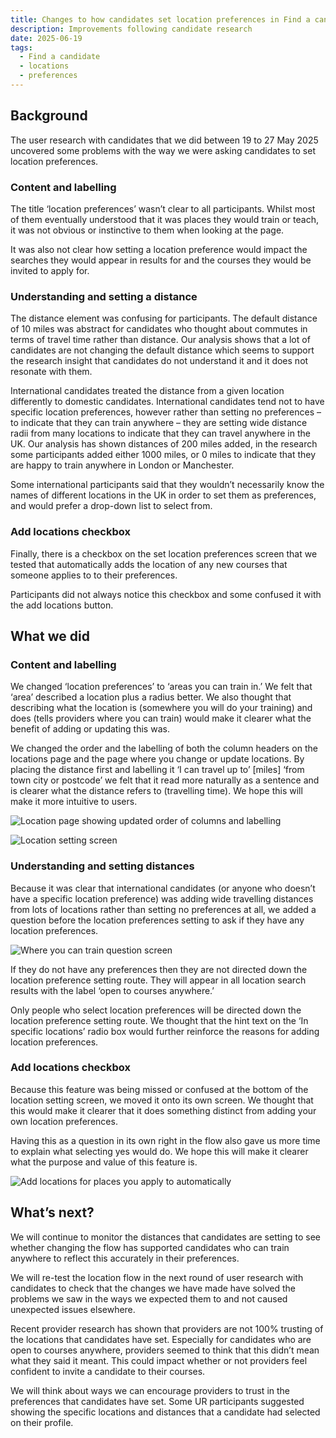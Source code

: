 ```yaml
---
title: Changes to how candidates set location preferences in Find a candidate
description: Improvements following candidate research
date: 2025-06-19
tags:
  - Find a candidate
  - locations
  - preferences
---
```


## Background

The user research with candidates that we did between 19 to 27 May 2025 uncovered some problems with the way we were asking candidates to set location preferences.

### Content and labelling

The title ‘location preferences’ wasn’t clear to all participants. Whilst most of them eventually understood that it was places they would train or teach, it was not obvious or instinctive to them when looking at the page.

It was also not clear how setting a location preference would impact the searches they would appear in results for and the courses they would be invited to apply for.

### Understanding and setting a distance

The distance element was confusing for participants. The default distance of 10 miles was abstract for candidates who thought about commutes in terms of travel time rather than distance. Our analysis shows that a lot of candidates are not changing the default distance which seems to support the research insight that candidates do not understand it and it does not resonate with them.

International candidates treated the distance from a given location differently to domestic candidates. International candidates tend not to have specific location preferences, however rather than setting no preferences – to indicate that they can train anywhere – they are setting wide distance radii from many locations to indicate that they can travel anywhere in the UK. Our analysis has shown distances of 200 miles added, in the research some participants added either 1000 miles, or 0 miles to indicate that they are happy to train anywhere in London or Manchester.

Some international participants said that they wouldn’t necessarily know the names of different locations in the UK in order to set them as preferences, and would prefer a drop-down list to select from.

### Add locations checkbox

Finally, there is a checkbox on the set location preferences screen that we tested that automatically adds the location of any new courses that someone applies to to their preferences.

Participants did not always notice this checkbox and some confused it with the add locations button.  

## What we did

### Content and labelling

We changed ‘location preferences’ to ‘areas you can train in.’ We felt that ‘area’ described a location plus a radius better. We also thought that describing what the location is (somewhere you will do your training) and does (tells providers where you can train) would make it clearer what the benefit of adding or updating this was.

We changed the order and the labelling of both the column headers on the locations page and the page where you change or update locations. By placing the distance first and labelling it ‘I can travel up to’ [miles] ‘from town city or postcode’ we felt that it read more naturally as a sentence and is clearer what the distance refers to (travelling time). We hope this will make it more intuitive to users.

![Location page showing updated order of columns and labelling](locations-page.png)

![Location setting screen](location-setting.png)

### Understanding and setting distances

Because it was clear that international candidates (or anyone who doesn’t have a specific location preference) was adding wide travelling distances from lots of locations rather than setting no preferences at all, we added a question before the location preferences setting to ask if they have any location preferences.

![Where you can train question screen](where-can-you-train.png)

If they do not have any preferences then they are not directed down the location preference setting route. They will appear in all location search results with the label ‘open to courses anywhere.’

Only people who select location preferences will be directed down the location preference setting route. We thought that the hint text on the ‘In specific locations’ radio box would further reinforce the reasons for adding location preferences.

### Add locations checkbox

Because this feature was being missed or confused at the bottom of the location setting screen, we moved it onto its own screen. We thought that this would make it clearer that it does something distinct from adding your own location preferences.

Having this as a question in its own right in the flow also gave us more time to explain what selecting yes would do. We hope this will make it clearer what the purpose and value of this feature is.  

![Add locations for places you apply to automatically](add-locations.png)

## What’s next?

We will continue to monitor the distances that candidates are setting to see whether changing the flow has supported candidates who can train anywhere to reflect this accurately in their preferences.

We will re-test the location flow in the next round of user research with candidates to check that the changes we have made have solved the problems we saw in the ways we expected them to and not caused unexpected issues elsewhere.  

Recent provider research has shown that providers are not 100% trusting of the locations that candidates have set. Especially for candidates who are open to courses anywhere, providers seemed to think that this didn’t mean what they said it meant. This could impact whether or not providers feel confident to invite a candidate to their courses.

We will think about ways we can encourage providers to trust in the preferences that candidates have set. Some UR participants suggested showing the specific locations and distances that a candidate had selected on their profile.
